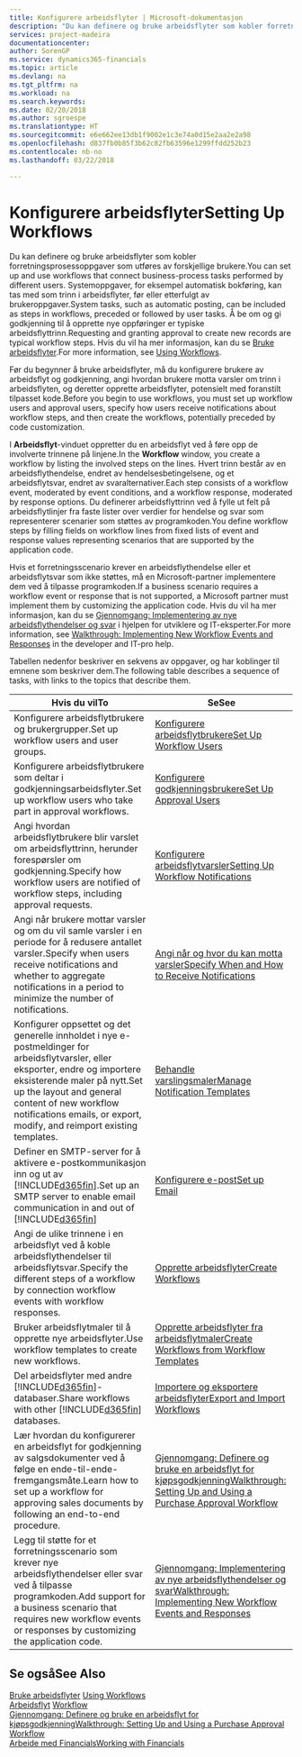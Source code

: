 ```yaml
---
title: Konfigurere arbeidsflyter | Microsoft-dokumentasjon
description: "Du kan definere og bruke arbeidsflyter som kobler forretningsprosessoppgaver som utføres av forskjellige brukere. Systemoppgaver, for eksempel automatisk bokføring, kan tas med som trinn i arbeidsflyter, før eller etterfulgt av brukeroppgaver. Å be om og gi godkjenning til å opprette nye oppføringer er typiske arbeidsflyttrinn."
services: project-madeira
documentationcenter: 
author: SorenGP
ms.service: dynamics365-financials
ms.topic: article
ms.devlang: na
ms.tgt_pltfrm: na
ms.workload: na
ms.search.keywords: 
ms.date: 02/20/2018
ms.author: sgroespe
ms.translationtype: HT
ms.sourcegitcommit: e6e662ee13db1f9002e1c3e74a0d15e2aa2e2a98
ms.openlocfilehash: d837fb0b85f3b62c82fb63596e1299ffdd252b23
ms.contentlocale: nb-no
ms.lasthandoff: 03/22/2018

---
```

# <a name="setting-up-workflows"></a><span data-ttu-id="3774f-105">Konfigurere arbeidsflyter</span><span class="sxs-lookup"><span data-stu-id="3774f-105">Setting Up Workflows</span></span>
<span data-ttu-id="3774f-106">Du kan definere og bruke arbeidsflyter som kobler forretningsprosessoppgaver som utføres av forskjellige brukere.</span><span class="sxs-lookup"><span data-stu-id="3774f-106">You can set up and use workflows that connect business-process tasks performed by different users.</span></span> <span data-ttu-id="3774f-107">Systemoppgaver, for eksempel automatisk bokføring, kan tas med som trinn i arbeidsflyter, før eller etterfulgt av brukeroppgaver.</span><span class="sxs-lookup"><span data-stu-id="3774f-107">System tasks, such as automatic posting, can be included as steps in workflows, preceded or followed by user tasks.</span></span> <span data-ttu-id="3774f-108">Å be om og gi godkjenning til å opprette nye oppføringer er typiske arbeidsflyttrinn.</span><span class="sxs-lookup"><span data-stu-id="3774f-108">Requesting and granting approval to create new records are typical workflow steps.</span></span> <span data-ttu-id="3774f-109">Hvis du vil ha mer informasjon, kan du se [Bruke arbeidsflyter](across-use-workflows.md).</span><span class="sxs-lookup"><span data-stu-id="3774f-109">For more information, see [Using Workflows](across-use-workflows.md).</span></span>  

 <span data-ttu-id="3774f-110">Før du begynner å bruke arbeidsflyter, må du konfigurere brukere av arbeidsflyt og godkjenning, angi hvordan brukere motta varsler om trinn i arbeidsflyten, og deretter opprette arbeidsflyter, potensielt med foranstilt tilpasset kode.</span><span class="sxs-lookup"><span data-stu-id="3774f-110">Before you begin to use workflows, you must set up workflow users and approval users, specify how users receive notifications about workflow steps, and then create the workflows, potentially preceded by code customization.</span></span>  

 <span data-ttu-id="3774f-111">I **Arbeidsflyt**-vinduet oppretter du en arbeidsflyt ved å føre opp de involverte trinnene på linjene.</span><span class="sxs-lookup"><span data-stu-id="3774f-111">In the **Workflow** window, you create a workflow by listing the involved steps on the lines.</span></span> <span data-ttu-id="3774f-112">Hvert trinn består av en arbeidsflythendelse, endret av hendelsesbetingelsene, og et arbeidsflytsvar, endret av svaralternativer.</span><span class="sxs-lookup"><span data-stu-id="3774f-112">Each step consists of a workflow event, moderated by event conditions, and a workflow response, moderated by response options.</span></span> <span data-ttu-id="3774f-113">Du definerer arbeidsflyttrinn ved å fylle ut felt på arbeidsflytlinjer fra faste lister over verdier for hendelse og svar som representerer scenarier som støttes av programkoden.</span><span class="sxs-lookup"><span data-stu-id="3774f-113">You define workflow steps by filling fields on workflow lines from fixed lists of event and response values representing scenarios that are supported by the application code.</span></span>  

 <span data-ttu-id="3774f-114">Hvis et forretningsscenario krever en arbeidsflythendelse eller et arbeidsflytsvar som ikke støttes, må en Microsoft-partner implementere dem ved å tilpasse programkoden.</span><span class="sxs-lookup"><span data-stu-id="3774f-114">If a business scenario requires a workflow event or response that is not supported, a Microsoft partner must implement them by customizing the application code.</span></span> <span data-ttu-id="3774f-115">Hvis du vil ha mer informasjon, kan du se [Gjennomgang: Implementering av nye arbeidsflythendelser og svar](/dynamics-nav/Walkthrough--Implementing-New-Workflow-Events-and-Responses) i hjelpen for utviklere og IT-eksperter.</span><span class="sxs-lookup"><span data-stu-id="3774f-115">For more information, see [Walkthrough: Implementing New Workflow Events and Responses](/dynamics-nav/Walkthrough--Implementing-New-Workflow-Events-and-Responses) in the developer and IT-pro help.</span></span>

 <span data-ttu-id="3774f-116">Tabellen nedenfor beskriver en sekvens av oppgaver, og har koblinger til emnene som beskriver dem.</span><span class="sxs-lookup"><span data-stu-id="3774f-116">The following table describes a sequence of tasks, with links to the topics that describe them.</span></span>  

|<span data-ttu-id="3774f-117">**Hvis du vil**</span><span class="sxs-lookup"><span data-stu-id="3774f-117">**To**</span></span>|<span data-ttu-id="3774f-118">**Se**</span><span class="sxs-lookup"><span data-stu-id="3774f-118">**See**</span></span>|  
|------------|-------------|  
|<span data-ttu-id="3774f-119">Konfigurere arbeidsflytbrukere og brukergrupper.</span><span class="sxs-lookup"><span data-stu-id="3774f-119">Set up workflow users and user groups.</span></span>|[<span data-ttu-id="3774f-120">Konfigurere arbeidsflytbrukere</span><span class="sxs-lookup"><span data-stu-id="3774f-120">Set Up Workflow Users</span></span>](across-how-to-set-up-workflow-users.md)|  
|<span data-ttu-id="3774f-121">Konfigurere arbeidsflytbrukere som deltar i godkjenningsarbeidsflyter.</span><span class="sxs-lookup"><span data-stu-id="3774f-121">Set up workflow users who take part in approval workflows.</span></span>|[<span data-ttu-id="3774f-122">Konfigurere godkjenningsbrukere</span><span class="sxs-lookup"><span data-stu-id="3774f-122">Set Up Approval Users</span></span>](across-how-to-set-up-approval-users.md)|  
|<span data-ttu-id="3774f-123">Angi hvordan arbeidsflytbrukere blir varslet om arbeidsflyttrinn, herunder forespørsler om godkjenning.</span><span class="sxs-lookup"><span data-stu-id="3774f-123">Specify how workflow users are notified of workflow steps, including approval requests.</span></span>|[<span data-ttu-id="3774f-124">Konfigurere arbeidsflytvarsler</span><span class="sxs-lookup"><span data-stu-id="3774f-124">Setting Up Workflow Notifications</span></span>](across-setting-up-workflow-notifications.md)|  
|<span data-ttu-id="3774f-125">Angi når brukere mottar varsler og om du vil samle varsler i en periode for å redusere antallet varsler.</span><span class="sxs-lookup"><span data-stu-id="3774f-125">Specify when users receive notifications and whether to aggregate notifications in a period to minimize the number of notifications.</span></span>|[<span data-ttu-id="3774f-126">Angi når og hvor du kan motta varsler</span><span class="sxs-lookup"><span data-stu-id="3774f-126">Specify When and How to Receive Notifications</span></span>](across-how-to-specify-when-and-how-to-receive-notifications.md)|  
|<span data-ttu-id="3774f-127">Konfigurer oppsettet og det generelle innholdet i nye e-postmeldinger for arbeidsflytvarsler, eller eksporter, endre og importere eksisterende maler på nytt.</span><span class="sxs-lookup"><span data-stu-id="3774f-127">Set up the layout and general content of new workflow notifications emails, or export, modify, and reimport existing templates.</span></span>|[<span data-ttu-id="3774f-128">Behandle varslingsmaler</span><span class="sxs-lookup"><span data-stu-id="3774f-128">Manage Notification Templates</span></span>](across-how-to-manage-notification-templates.md)|  
|<span data-ttu-id="3774f-129">Definer en SMTP-server for å aktivere e-postkommunikasjon inn og ut av [!INCLUDE[d365fin](includes/d365fin_md.md)].</span><span class="sxs-lookup"><span data-stu-id="3774f-129">Set up an SMTP server to enable email communication in and out of [!INCLUDE[d365fin](includes/d365fin_md.md)]</span></span>|[<span data-ttu-id="3774f-130">Konfigurere e-post</span><span class="sxs-lookup"><span data-stu-id="3774f-130">Set up Email</span></span>](madeira-how-setup-email.md)|
|<span data-ttu-id="3774f-131">Angi de ulike trinnene i en arbeidsflyt ved å koble arbeidsflythendelser til arbeidsflytsvar.</span><span class="sxs-lookup"><span data-stu-id="3774f-131">Specify the different steps of a workflow by connection workflow events with workflow responses.</span></span>|[<span data-ttu-id="3774f-132">Opprette arbeidsflyter</span><span class="sxs-lookup"><span data-stu-id="3774f-132">Create Workflows</span></span>](across-how-to-create-workflows.md)|  
|<span data-ttu-id="3774f-133">Bruker arbeidsflytmaler til å opprette nye arbeidsflyter.</span><span class="sxs-lookup"><span data-stu-id="3774f-133">Use workflow templates to create new workflows.</span></span>|[<span data-ttu-id="3774f-134">Opprette arbeidsflyter fra arbeidsflytmaler</span><span class="sxs-lookup"><span data-stu-id="3774f-134">Create Workflows from Workflow Templates</span></span>](across-how-to-create-workflows-from-workflow-templates.md)|  
|<span data-ttu-id="3774f-135">Del arbeidsflyter med andre [!INCLUDE[d365fin](includes/d365fin_md.md)]-databaser.</span><span class="sxs-lookup"><span data-stu-id="3774f-135">Share workflows with other [!INCLUDE[d365fin](includes/d365fin_md.md)] databases.</span></span>|[<span data-ttu-id="3774f-136">Importere og eksportere arbeidsflyter</span><span class="sxs-lookup"><span data-stu-id="3774f-136">Export and Import Workflows</span></span>](across-how-to-export-and-import-workflows.md)|  
|<span data-ttu-id="3774f-137">Lær hvordan du konfigurerer en arbeidsflyt for godkjenning av salgsdokumenter ved å følge en ende-til-ende-fremgangsmåte.</span><span class="sxs-lookup"><span data-stu-id="3774f-137">Learn how to set up a workflow for approving sales documents by following an end-to-end procedure.</span></span>|[<span data-ttu-id="3774f-138">Gjennomgang: Definere og bruke en arbeidsflyt for kjøpsgodkjenning</span><span class="sxs-lookup"><span data-stu-id="3774f-138">Walkthrough: Setting Up and Using a Purchase Approval Workflow</span></span>](walkthrough-setting-up-and-using-a-purchase-approval-workflow.md)|  
|<span data-ttu-id="3774f-139">Legg til støtte for et forretningsscenario som krever nye arbeidsflythendelser eller svar ved å tilpasse programkoden.</span><span class="sxs-lookup"><span data-stu-id="3774f-139">Add support for a business scenario that requires new workflow events or responses by customizing the application code.</span></span>|[<span data-ttu-id="3774f-140">Gjennomgang: Implementering av nye arbeidsflythendelser og svar</span><span class="sxs-lookup"><span data-stu-id="3774f-140">Walkthrough: Implementing New Workflow Events and Responses</span></span>](/dynamics-nav/Walkthrough--Implementing-New-Workflow-Events-and-Responses)|  

## <a name="see-also"></a><span data-ttu-id="3774f-141">Se også</span><span class="sxs-lookup"><span data-stu-id="3774f-141">See Also</span></span>  
 <span data-ttu-id="3774f-142">[Bruke arbeidsflyter](across-use-workflows.md) </span><span class="sxs-lookup"><span data-stu-id="3774f-142">[Using Workflows](across-use-workflows.md) </span></span>  
 <span data-ttu-id="3774f-143">[Arbeidsflyt](across-workflow.md) </span><span class="sxs-lookup"><span data-stu-id="3774f-143">[Workflow](across-workflow.md) </span></span>  
 [<span data-ttu-id="3774f-144">Gjennomgang: Definere og bruke en arbeidsflyt for kjøpsgodkjenning</span><span class="sxs-lookup"><span data-stu-id="3774f-144">Walkthrough: Setting Up and Using a Purchase Approval Workflow</span></span>](walkthrough-setting-up-and-using-a-purchase-approval-workflow.md)  
 [<span data-ttu-id="3774f-145">Arbeide med Financials</span><span class="sxs-lookup"><span data-stu-id="3774f-145">Working with Financials</span></span>](ui-work-product.md)

